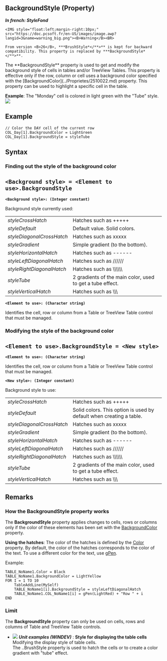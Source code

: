 
## BackgroundStyle (Property)

***In french: StyleFond***
	

<DIV class="specObsolete">
	<IMG style="float:left;margin-right:10px;" src="https://doc.pcsoft.fr/en-US/images/image.awp?langid=3&name=warning_big.png"><B>Warning</B><BR>
	From version <B>26</B>, ***BrushStyle*</**>** is kept for backward compatibility. This property is replaced by ***BackgroundStyle*</**>**.
</DIV><a name="XUse"></a>
<a name="Use"></a>
<a name="description"></a>
The **BackgroundStyle** property is used to get and modify the background style of cells in tables and/or TreeView Tables. This property is effective only if the row, column or cell uses a background color specified with the [BackgroundColor](../Proprietes/2510022.md) property. This property can be used to highlight a specific cell in the table.

**Example**: The "Monday" cell is colored in light green with the "Tube" style.
<br>![](https://doc.pcsoft.fr/en-US/images/image.awp?langid=3&name=StyleFond.gif)

<a name="Example1"></a>
<a name="sample_code"></a>

## Example


```wl
// Color the DAY cell of the current row
COL_Day[1].BackgroundColor = LightGreen
COL_Day[1].BackgroundStyle = styleTube
```

<a name="XSYNTAX"></a>
<a name="SYNTAX1"></a>

## Syntax

### Finding out the style of the background color

`<Background style> = <Element to use>.BackgroundStyle`
---

**`<Background style>: (Integer constant)`**

Background style currently used:


|   |   |
| --- | --- |
| *styleCrossHatch* | Hatches such as +++++ |
| *styleDefault* | Default value. Solid colors. |
| *styleDiagonalCrossHatch* | Hatches such as xxxxx |
| *styleGradient* | Simple gradient (to the bottom). |
| *styleHorizontalHatch* | Hatches such as ------ |
| *styleLeftDiagonalHatch* | Hatches such as ////// |
| *styleRightDiagonalHatch* | Hatches such as \\\\\\\\\\\\ |
| *styleTube* | 2 gradients of the main color, used to get a tube effect. |
| *styleVerticalHatch* | Hatches such as \\\\\ |



**`<Element to use>: (Character string)`**

Identifies the cell, row or column from a Table or TreeView Table control that must be managed.  


<a name="SYNTAX2"></a>

### Modifying the style of the background color

`<Element to use>.BackgroundStyle = <New style>`
---

**`<Element to use>: (Character string)`**

Identifies the cell, row or column from a Table or TreeView Table control that must be managed.  

**`<New style>: (Integer constant)`**

Background style to use:


|   |   |
| --- | --- |
| *styleCrossHatch* | Hatches such as +++++ |
| *styleDefault* | Solid colors. This option is used by default when creating a table. |
| *styleDiagonalCrossHatch* | Hatches such as xxxxx |
| *styleGradient* | Simple gradient (to the bottom). |
| *styleHorizontalHatch* | Hatches such as ------ |
| *styleLeftDiagonalHatch* | Hatches such as ////// |
| *styleRightDiagonalHatch* | Hatches such as \\\\\\\\\\\\ |
| *styleTube* | 2 gradients of the main color, used to get a tube effect. |
| *styleVerticalHatch* | Hatches such as \\\\\ |





<a name="NOTE0"></a>
<a name="NOTE0_1"></a>

## Remarks




### How the **BackgroundStyle** property works
<a name="how_the_docparampagetitleshort_property_works_ELTPARAGRAPHE000146"></a>

The **BackgroundStyle** property applies changes to cells, rows or columns only if the color of these elements has been set with the [BackgroundColor](../Proprietes/2510022.md) property.

**Using the hatches**: The color of the hatches is defined by the [Color](../Proprietes/2510071.md) property. By default, the color of the hatches corresponds to the color of the text. To use a different color for the text, use [gPen](../WDLang1/3029039.md).

Example: 


```wl
TABLE_NoName1.Color = Black
TABLE_NoName1.BackgroundColor = LightYellow
FOR I = 1 TO 10
	TableAddLine(MySelf)
	TABLE_NoName1[i].BackgroundStyle = styleLeftDiagonalHatch
	TABLE_NoName1.COL_NoName1[i] = gPen(LightRed) + "Row " + i
END
```

<a name="NOTE0_2"></a>




### Limit
<a name="limit_ELTPARAGRAPHE000173"></a>

The **BackgroundStyle** property can only be used on cells, rows and columns of Table and TreeView Table controls.


- ![](https://doc.pcsoft.fr/en-US/images/image.awp?langid=3&name=Stylefordisplayingthetablecells.gif) ***Unit examples (WINDEV)*** : **Style for displaying the table cells** <br>Modifying the display style of table cells.<br>The ..BrushStyle property is used to hatch the cells or to create a color gradient with "tube" effect.


